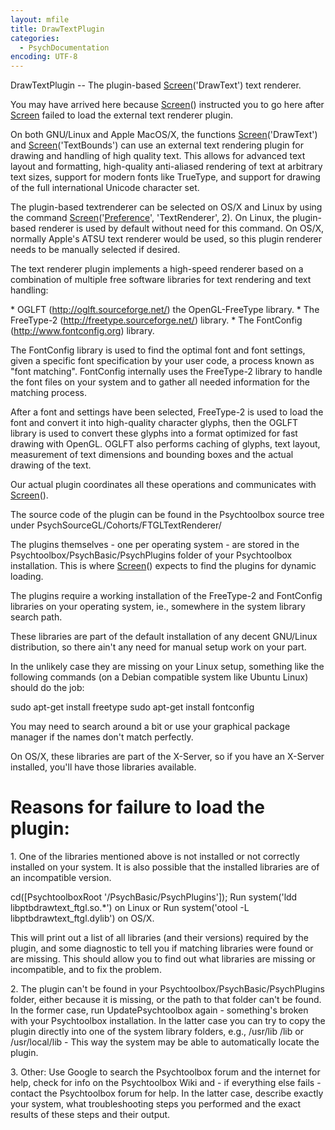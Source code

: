 ```yaml
---
layout: mfile
title: DrawTextPlugin
categories:
  - PsychDocumentation
encoding: UTF-8
---
```


DrawTextPlugin -- The plugin-based [Screen](/docs/Screen)('DrawText') text renderer.

You may have arrived here because [Screen](/docs/Screen)() instructed you to go here
after [Screen](/docs/Screen) failed to load the external text renderer plugin.

On both GNU/Linux and Apple MacOS/X, the functions [Screen](/docs/Screen)('DrawText') and
[Screen](/docs/Screen)('TextBounds') can use an external text rendering plugin for
drawing and handling of high quality text. This allows for advanced text
layout and formatting, high-quality anti-aliased rendering of text at
arbitrary text sizes, support for modern fonts like TrueType, and support
for drawing of the full international Unicode character set.

The plugin-based textrenderer can be selected on OS/X and Linux by
using the command [Screen](/docs/Screen)('[Preference](/docs/Preference)', 'TextRenderer', 2). On Linux, the
plugin-based renderer is used by default without need for this command.
On OS/X, normally Apple's ATSU text renderer would be used, so this
plugin renderer needs to be manually selected if desired.

The text renderer plugin implements a high-speed renderer based on a
combination of multiple free software libraries for text rendering and
text handling:

\* OGLFT (http://oglft.sourceforge.net/) the OpenGL-FreeType library.
\* The FreeType-2 (http://freetype.sourceforge.net/) library.
\* The FontConfig (http://www.fontconfig.org) library.

The FontConfig library is used to find the optimal font and font
settings, given a specific font specification by your user code, a process
known as "font matching". FontConfig internally uses the FreeType-2
library to handle the font files on your system and to gather all needed
information for the matching process.

After a font and settings have been selected, FreeType-2 is used to load
the font and convert it into high-quality character glyphs, then the
OGLFT library is used to convert these glyphs into a format optimized for
fast drawing with OpenGL. OGLFT also performs caching of glyphs, text
layout, measurement of text dimensions and bounding boxes and the actual
drawing of the text.

Our actual plugin coordinates all these operations and communicates with
[Screen](/docs/Screen)().

The source code of the plugin can be found in the Psychtoolbox source
tree under PsychSourceGL/Cohorts/FTGLTextRenderer/

The plugins themselves - one per operating system - are stored in the
Psychtoolbox/PsychBasic/PsychPlugins folder of your Psychtoolbox
installation. This is where [Screen](/docs/Screen)() expects to find the plugins for
dynamic loading.

The plugins require a working installation of the FreeType-2 and
FontConfig libraries on your operating system, ie., somewhere in the
system library search path.

These libraries are part of the default installation of any decent
GNU/Linux distribution, so there ain't any need for manual setup work on
your part.

In the unlikely case they are missing on your Linux setup, something like
the following commands (on a Debian compatible system like Ubuntu Linux)
should do the job:

sudo apt-get install freetype
sudo apt-get install fontconfig

You may need to search around a bit or use your graphical package manager
if the names don't match perfectly.

On OS/X, these libraries are part of the X-Server, so if you have an
X-Server installed, you'll have those libraries available.

# Reasons for failure to load the plugin:

1\. One of the libraries mentioned above is not installed or not correctly
   installed on your system. It is also possible that the installed
   libraries are of an incompatible version.

   cd([PsychtoolboxRoot '/PsychBasic/PsychPlugins']);
   Run system('ldd libptbdrawtext\_ftgl.so.\*') on Linux or
   Run system('otool -L libptbdrawtext\_ftgl.dylib') on OS/X.

   This will print out a list of all libraries (and their versions)
   required by the plugin, and some diagnostic to tell you if matching
   libraries were found or are missing. This should allow you to find out
   what libraries are missing or incompatible, and to fix the problem.

2\. The plugin can't be found in your Psychtoolbox/PsychBasic/PsychPlugins
   folder, either because it is missing, or the path to that folder can't
   be found. In the former case, run UpdatePsychtoolbox again -
   something's broken with your Psychtoolbox installation. In the latter
   case you can try to copy the plugin directly into one of the system
   library folders, e.g., /usr/lib /lib or /usr/local/lib - This way the
   system may be able to automatically locate the plugin.

3\. Other: Use Google to search the Psychtoolbox forum and the internet
   for help, check for info on the Psychtoolbox Wiki and - if everything
   else fails - contact the Psychtoolbox forum for help. In the latter
   case, describe exactly your system, what troubleshooting steps you
   performed and the exact results of these steps and their output.
